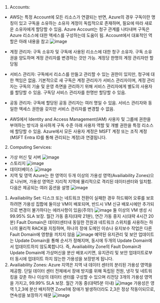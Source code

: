 1. Accounts:
- AWS는 특정 Account에 모든 리소스가 연결되는 반면, Azure의 경우 구독이란 명칭이 있고 구독을 소유하는 소유자 계정이 독립적으로 존재하며, 필요에 따라 새로운 소유자에게 할당할 수 있음. Azure Account는 청구 관계를 나타내며 구독은 Azure 리소스에 대한 액세스를 구성하는데 도움이 됨. Account에서 대표적인 역할은 아래 내용을 참고
![image](https://github.com/jaehwanjoa/jae_aws/assets/90813478/9e93f1a4-5a3f-4a76-a5c2-717b9aabbac8)
- 계정 관리자: 구독 소유자 및 구독에 사용된 리소스에 대한 청구 소유자. 구독 소유권을 양도하며 계정 관리자를 변경하는 것만 가능. 계정당 한명의 계정 관리자만 할당됨
- 서비스 관리자: 구독에서 리소스를 만들고 관리할 수 있는 권한이 있지만, 청구에 대한 책임은 없음. 기본적으로 새 구독은 계정 관리자가 서비스 관리자이며, 계정 관리자는 구독의 기술 및 운영 측면을 관리하기 위해 서비스 관리자에게 별도의 사용자를 할당할 수 있음. 구독당 서비스 관리자를 한명만 할당할 수 있음.
- 공동 관리자: 구독에 할당된 공동 관리자는 여러 명일 수 있음. 서비스 관리자와 동일한 액세스 권한을 갖지만 서비스 관리자를 변경할 수 없음.
  
- AWS에서 Identity and Access Management(IAM) 사용자 및 그룹에 권한을 부여하는 방식과 유사하게 구독 수준 아래 사용자 역할 및 개별 권한을 특정 리소스에 할당할 수 있음. Azure에서 모든 사용자 계정은 MSFT 계정 또는 조직 계정(MSFT Entra ID를 통해 관리되는 계정)과 연결됩니다. 

2. Computing Services:
- 가상 머신 및 서버
![image](https://github.com/jaehwanjoa/jae_aws/assets/90813478/06b6359c-8b34-442f-be58-136f159d73a9)
- 스토리지
![image](https://github.com/jaehwanjoa/jae_aws/assets/90813478/08a4d257-fbe7-409b-99ff-43fde8ba9401)
- 데이터베이스
![image](https://github.com/jaehwanjoa/jae_aws/assets/90813478/74d05c45-525d-4ff5-a9ec-c84423fa577b)
- 지역 및 영역
Azure는 한 영역이 두개 이상의 가용성 영역(Availiability Zones)으로 나뉘며, 가용성 영역은 지리적 지역에 물리적으로 격리된 데이터센터와 일치함. 다음은 제공되는 여러 옵션을 설명
![image](https://github.com/jaehwanjoa/jae_aws/assets/90813478/2f622242-6894-4cb1-9ead-cb12b42d4ac5)
1) Availiability Set: 디스크 또는 네트워크 전환이 실패한 경우 하드웨어 오류를 보호하려면 가용성 집합에 둘이상 VM이 배포되며, 반드시 VM 신규 배포시에만 추가되므로 변경이 불가하다는 에러사항이 있음(주의!)
![image](https://github.com/jaehwanjoa/jae_aws/assets/90813478/c5956c70-7ef1-4965-ae7f-266f8fa10db9)
둘 이상의 VM 생성 시 99.95% SLA 보장. 월간 가동 중지(대략 21분), 연간 가동 중지 시(대략 4시간 20분)
Fault Domain은 데이터센터내 동일한 전원과 네트워크 스위치를 사용하는 하나의 물리적 RACK을 지칭하며, 하나의 장애 도메인 이슈나 유지보수 작업은 다른 Fault Domain에 영향을 끼치지 않음
![image](https://github.com/jaehwanjoa/jae_aws/assets/90813478/b499c495-2e43-48b4-9172-2e110c9899b2)
예약된 유지관리 및 보안 업데이트는 Update Domain을 통해 순서가 정해지며, 동시에 두개의 Update Domain에서 업데이트하지 않도록합니다.
즉, Availiability Zone의 Fault Domain과 Update Domain에 가상머신을 분산 배포시키면, 유지관리 및 보안 업데이트로부터 동시에 업데이트 하지 않는한 가용성을 보장받게 됩니다.
2) Availiability Zones: Azure 지역은 지역 내 데이터 센터의 분리된 가용성 영역을 제공함. 단일 데이터 센터 전체에서 장애 방지를 위해 독립된 전원, 냉각 및 네트워킹을 갖춘 하나 이상의 데이터 센터를 구성할 수 있으며 리전당 3개의 가용성 영역을 가지고, 99.99% SLA 보장. 월간 가동 중(대략5분 이내)
![image](https://github.com/jaehwanjoa/jae_aws/assets/90813478/40f784ae-765d-4a6a-8843-f63c311d871d)
가용성은 영역 1,2,3에 분산 배치하면 Zone1에 장애가 발생하더라도 2,3은 정상 작동이되므로, 연속성을 보장하기 때문
![image](https://github.com/jaehwanjoa/jae_aws/assets/90813478/4065f89d-33b7-478c-ac76-965904ce9bad)



